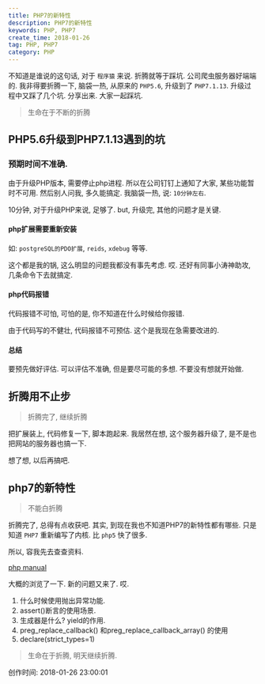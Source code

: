 ```yaml
---
title: PHP7的新特性
description: PHP7的新特性
keywords: PHP, PHP7
create_time: 2018-01-26
tag: PHP, PHP7
category: PHP
---
```


不知道是谁说的这句话, 对于 `程序猿` 来说. 折腾就等于踩坑.
公司爬虫服务器好端端的. 我非得要折腾一下, 脑袋一热, 从原来的 `PHP5.6`, 升级到了 `PHP7.1.13`.
升级过程中又踩了几个坑. 分享出来. 大家一起踩坑.

> 生命在于不断的折腾

## PHP5.6升级到PHP7.1.13遇到的坑

### 预期时间不准确.

由于升级PHP版本, 需要停止php进程. 所以在公司钉钉上通知了大家, 某些功能暂时不可用.
然后别人问我, 多久能搞定. 我脑袋一热, 说: `10分钟左右`.

10分钟, 对于升级PHP来说, 足够了. but, 升级完, 其他的问题才是关键.

#### php扩展需要重新安装

如: `postgreSQL的PDO扩展`, `reids`, `xdebug` 等等.

这个都是我的锅, 这么明显的问题我都没有事先考虑. 哎. 还好有同事小涛神助攻, 几条命令下去就搞定.

#### php代码报错

代码报错不可怕, 可怕的是, 你不知道在什么时候给你报错.

由于代码写的不健壮, 代码报错不可预估. 这个是我现在急需要改进的.

#### 总结

要预先做好评估. 可以评估不准确, 但是要尽可能的多想. 不要没有想就开始做. 

## 折腾用不止步

> 折腾完了, 继续折腾

把扩展装上, 代码修复一下, 脚本跑起来. 我居然在想, 这个服务器升级了, 是不是也把网站的服务器也搞一下.

想了想, 以后再搞吧.

## php7的新特性

> 不能白折腾

折腾完了, 总得有点收获吧. 其实, 到现在我也不知道PHP7的新特性都有哪些. 只是知道 `PHP7` 重新编写了内核. 比 `php5` 快了很多.

所以, 容我先去查查资料.

[php manual](http://php.net/manual/zh/migration70.php)

大概的浏览了一下. 新的问题又来了. 哎.

1. 什么时候使用抛出异常功能.
2. assert()断言的使用场景.
3. 生成器是什么? yield的作用.
4. preg_replace_callback() 和preg_replace_callback_array() 的使用
5. declare(strict_types=1)

> 生命在于折腾, 明天继续折腾.

创作时间: 2018-01-26 23:00:01